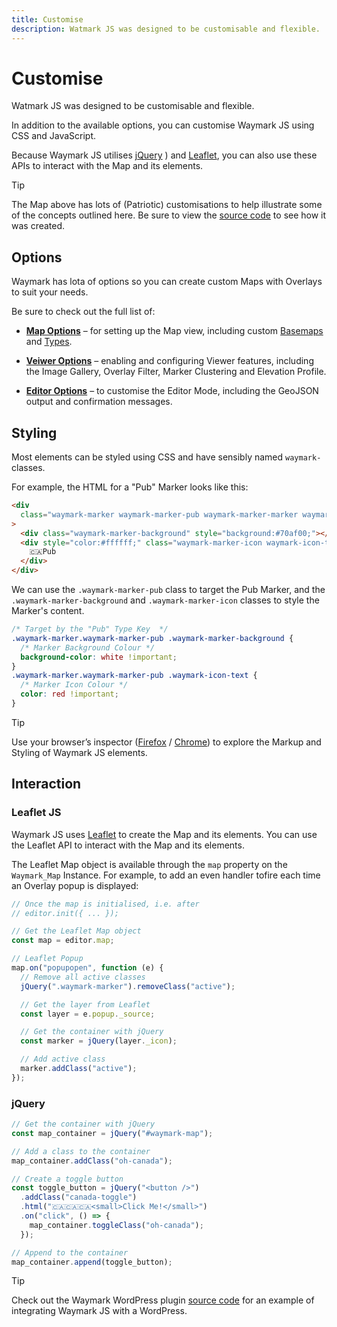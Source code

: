 ```yaml
---
title: Customise
description: Watmark JS was designed to be customisable and flexible.
---
```


# Customise

Watmark JS was designed to be customisable and flexible.

In addition to the available options, you can customise Waymark JS using CSS and JavaScript.

Because Waymark JS utilises [jQuery](https://api.jquery.com/)
) and [Leaflet](https://leafletjs.com/reference.html), you can also use these APIs to interact with the Map and its elements.

> [!TIP]
> The Map above has lots of (Patriotic) customisations to help illustrate some of the concepts outlined here. Be sure to view the [source code](/examples/editor/custom.html) to see how it was created.

## Options

Waymark has lota of options so you can create custom Maps with Overlays to suit your needs.

Be sure to check out the full list of:

- **[Map Options](map#map-options)** &ndash; for setting up the Map view, including custom [Basemaps](map#basemaps) and [Types](map#types).
- **[Veiwer Options](viewer#options)** &ndash; enabling and configuring Viewer features, including the Image Gallery, Overlay Filter, Marker Clustering and Elevation Profile.

- **[Editor Options](editor#options)** &ndash; to customise the Editor Mode, including the GeoJSON output and confirmation messages.

## Styling

Most elements can be styled using CSS and have sensibly named `waymark-` classes.

For example, the HTML for a "Pub" Marker looks like this:

```html
<div
  class="waymark-marker waymark-marker-pub waymark-marker-marker waymark-marker-medium"
>
  <div class="waymark-marker-background" style="background:#70af00;"></div>
  <div style="color:#ffffff;" class="waymark-marker-icon waymark-icon-text">
    🇨🇦Pub
  </div>
</div>
```

We can use the `.waymark-marker-pub` class to target the Pub Marker, and the `.waymark-marker-background` and `.waymark-marker-icon` classes to style the Marker's content.

```css
/* Target by the "Pub" Type Key  */
.waymark-marker.waymark-marker-pub .waymark-marker-background {
  /* Marker Background Colour */
  background-color: white !important;
}
.waymark-marker.waymark-marker-pub .waymark-icon-text {
  /* Marker Icon Colour */
  color: red !important;
}
```

> [!TIP]
> Use your browser’s inspector ([Firefox](https://developer.mozilla.org/en-US/docs/Tools/Page_Inspector/How_to/Open_the_Inspector) / [Chrome](https://developer.chrome.com/docs/devtools/open/)) to explore the Markup and Styling of Waymark JS elements.

## Interaction

### Leaflet JS

Waymark JS uses [Leaflet](https://leafletjs.com/reference.html) to create the Map and its elements. You can use the Leaflet API to interact with the Map and its elements.

The Leaflet Map object is available through the `map` property on the `Waymark_Map` Instance. For example, to add an even handler tofire each time an Overlay popup is displayed:

```javascript
// Once the map is initialised, i.e. after
// editor.init({ ... });

// Get the Leaflet Map object
const map = editor.map;

// Leaflet Popup
map.on("popupopen", function (e) {
  // Remove all active classes
  jQuery(".waymark-marker").removeClass("active");

  // Get the layer from Leaflet
  const layer = e.popup._source;

  // Get the container with jQuery
  const marker = jQuery(layer._icon);

  // Add active class
  marker.addClass("active");
});
```

### jQuery

```javascript
// Get the container with jQuery
const map_container = jQuery("#waymark-map");

// Add a class to the container
map_container.addClass("oh-canada");

// Create a toggle button
const toggle_button = jQuery("<button />")
  .addClass("canada-toggle")
  .html("🇨🇦🇨🇦🇨🇦<small>Click Me!</small>")
  .on("click", () => {
    map_container.toggleClass("oh-canada");
  });

// Append to the container
map_container.append(toggle_button);
```

> [!TIP]
> Check out the Waymark WordPress plugin [source code](https://github.com/OpenGIS/Waymark/tree/master/assets/js) for an example of integrating Waymark JS with a WordPress.

```

```
